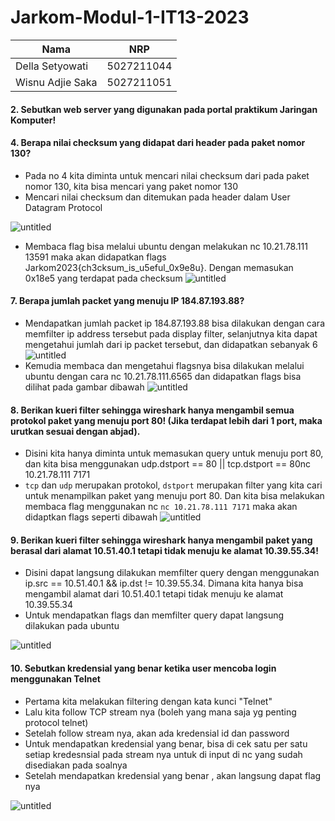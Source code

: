 # Jarkom-Modul-1-IT13-2023

|       Nama      | NRP        | 
| -----------     | :---------: 
| Della Setyowati | 5027211044 | 
| Wisnu Adjie Saka| 5027211051 | 

#### 2. Sebutkan web server yang digunakan pada portal praktikum Jaringan Komputer!

#### 4. Berapa nilai checksum yang didapat dari header pada paket nomor 130?
- Pada no 4 kita diminta untuk mencari nilai checksum dari pada paket nomor 130, kita bisa mencari yang paket nomor 130
- Mencari nilai checksum dan ditemukan pada header dalam User Datagram Protocol

![untitled](https://cdn.discordapp.com/attachments/901344920361656355/1154384396749651990/image.png)

- Membaca flag bisa melalui ubuntu dengan melakukan nc 10.21.78.111 13591 maka akan didapatkan flags Jarkom2023{ch3cksum_is_u5eful_0x9e8u}. Dengan memasukan 0x18e5 yang terdapat pada checksum 
![untitled](https://cdn.discordapp.com/attachments/901344920361656355/1154384442194931793/image.png)

#### 7. Berapa jumlah packet yang menuju IP 184.87.193.88?
- Mendapatkan jumlah packet ip 184.87.193.88 bisa dilakukan dengan cara memfilter ip address tersebut pada display filter, selanjutnya kita dapat mengetahui jumlah dari ip packet tersebut, dan didapatkan sebanyak 6
![untitled](https://cdn.discordapp.com/attachments/901344920361656355/1154390030589112451/image.png)
- Kemudia membaca dan mengetahui flagsnya bisa dilakukan melalui ubuntu dengan cara nc 10.21.78.111.6565 dan didapatkan flags bisa dilihat pada gambar dibawah
![untitled](https://cdn.discordapp.com/attachments/901344920361656355/1154390091058389002/image.png)

#### 8. Berikan kueri filter sehingga wireshark hanya mengambil semua protokol paket yang menuju port 80! (Jika terdapat lebih dari 1 port, maka urutkan sesuai dengan abjad).

- Disini kita hanya diminta untuk memasukan query untuk menuju port 80, dan kita bisa menggunakan udp.dstport == 80 || tcp.dstport == 80nc 10.21.78.111 7171
- ```tcp``` dan ```udp``` merupakan protokol, ```dstport``` merupakan filter yang kita cari untuk menampilkan paket yang menuju port 80. Dan kita bisa melakukan membaca flag menggunakan nc ```nc 10.21.78.111 7171``` maka akan didaptkan flags seperti dibawah ![untitled](https://cdn.discordapp.com/attachments/901344920361656355/1154391829802922014/image.png)

#### 9. Berikan kueri filter sehingga wireshark hanya mengambil paket yang berasal dari alamat 10.51.40.1 tetapi tidak menuju ke alamat 10.39.55.34!
- Disini dapat langsung dilakukan memfilter query dengan menggunakan ip.src == 10.51.40.1 && ip.dst != 10.39.55.34. Dimana kita hanya bisa mengambil alamat dari 10.51.40.1 tetapi tidak menuju ke alamat 10.39.55.34
- Untuk mendapatkan flags dan memfilter query dapat langsung dilakukan pada ubuntu 

![untitled](https://cdn.discordapp.com/attachments/901344920361656355/1154393256273125376/image.png)

#### 10. Sebutkan kredensial yang benar ketika user mencoba login menggunakan Telnet
- Pertama kita melakukan filtering dengan kata kunci "Telnet"
- Lalu kita follow TCP stream nya (boleh yang mana saja yg penting protocol telnet)
- Setelah follow stream nya, akan ada kredensial id dan password
- Untuk mendapatkan kredensial yang benar, bisa di cek satu per satu setiap kredesnsial pada stream nya untuk di input di nc yang sudah disediakan pada soalnya
- Setelah mendapatkan kredensial yang benar , akan langsung dapat flag nya

![untitled](https://cdn.discordapp.com/attachments/901344920361656355/1154393256273125376/image.png)

